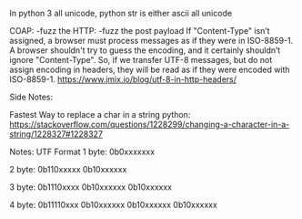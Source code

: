 In python 3 all unicode, python str is either ascii all unicode

COAP:
-fuzz the
HTTP:
-fuzz the post payload
If "Content-Type" isn’t assigned, a browser must process messages as if they were in ISO-8859-1. A browser shouldn't try to guess the encoding, and it certainly shouldn’t ignore "Content-Type". So, if we transfer UTF-8 messages, but do not assign encoding in headers, they will be read as if they were encoded with ISO-8859-1.
https://www.jmix.io/blog/utf-8-in-http-headers/

Side Notes:

Fastest Way to replace a char in a string python: https://stackoverflow.com/questions/1228299/changing-a-character-in-a-string/1228327#1228327

Notes:
UTF Format
1 byte: 0b0xxxxxxx

2 byte: 0b110xxxxx 0b10xxxxxx

3 byte: 0b1110xxxx 0b10xxxxxx 0b10xxxxxx

4 byte: 0b11110xxx 0b10xxxxxx 0b10xxxxxx 0b10xxxxxx
